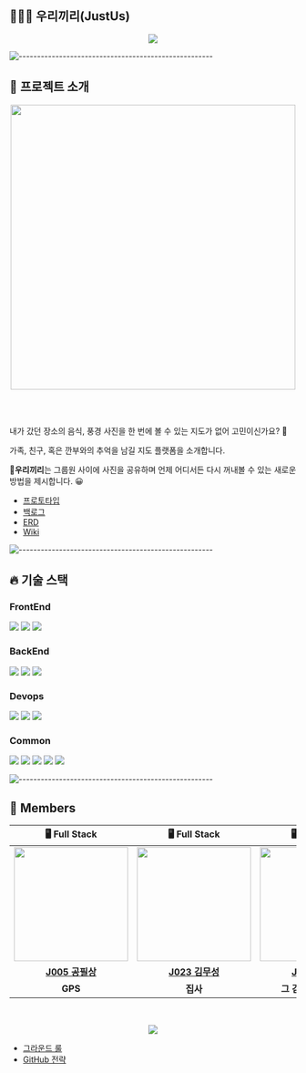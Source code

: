 ## 🧑‍🤝‍🧑 우리끼리(JustUs)

<p align="center">
    <img src="http://dl.dropbox.com/s/clmoka3ds4qx32e/banner.png">
</p>

![-----------------------------------------------------](https://raw.githubusercontent.com/andreasbm/readme/master/assets/lines/rainbow.png)

## 💌 프로젝트 소개

<p align="center">
    <img src="http://dl.dropbox.com/s/s4l1xo7nnkw1mf3/%EA%B7%B8%EB%A6%BC1.png" width="500">
</p>

<br>
<br>

내가 갔던 장소의 음식, 풍경 사진을 한 번에 볼 수 있는 지도가 없어 고민이신가요? 🤔

가족, 친구, 혹은 깐부와의 추억을 남길 지도 플랫폼을 소개합니다.

**🍇우리끼리**는 그룹원 사이에 사진을 공유하며 언제 어디서든 다시 꺼내볼 수 있는 새로운 방법을 제시합니다. 😀

- [프로토타입](https://www.figma.com/file/SnJ8Zfu03fhibppBid6mew/%EC%9A%B0%EB%A6%AC%EB%81%BC%EB%A6%AC?node-id=5%3A5)
- [백로그](https://docs.google.com/spreadsheets/d/1O0KVQS-9T7NtzKAaoRMLuIRXmJQ5TcNF2bS59sPKqkc/edit#gid=0)
- [ERD](https://github.com/boostcampwm-2021/WEB25-JustUs/wiki/ERD)
- [Wiki](https://github.com/boostcampwm-2021/WEB25-JustUs/wiki)

![-----------------------------------------------------](https://raw.githubusercontent.com/andreasbm/readme/master/assets/lines/rainbow.png)

## 🔥 기술 스택

### FrontEnd

<img src="https://img.shields.io/badge/React-v17.0.2-61DAFB?logo=React"> <img src="https://img.shields.io/badge/Redux-v4.1.2-764ABC?logo=Redux"> <img src="https://img.shields.io/badge/Styled_components-v5.0.0-DB7093?logo=Styled-components">

### BackEnd

<img src="https://img.shields.io/badge/Node.js-v16.13.0-339933?logo=Node.js"> <img src="https://img.shields.io/badge/Nestjs-v8.1.4-E0234E?logo=Nestjs"> <img src="https://img.shields.io/badge/Mysql-v8.0.23-4479A1?logo=Mysql">

### Devops

<img src="https://img.shields.io/badge/GitHub%20Actions--2088FF?logo=GitHubActions"> <img src="https://img.shields.io/badge/Docker-v20.10.10-2496ED?logo=Docker"> <img src="https://img.shields.io/badge/Ncloud--03C75A?logo=Naver">

### Common

<img src="https://img.shields.io/badge/JavaScript-ES6%2B-F7DF1E?logo=JavaScript"> <img src="https://img.shields.io/badge/TypeScript-v4.4-3178C6?logo=TypeScript"> <img src="https://img.shields.io/badge/ESlint-v8.1.0-4B32C3?logo=ESlint"> <img src="https://img.shields.io/badge/Prettier-v9.0.0-F7B93E?logo=Prettier"> <img src="https://img.shields.io/badge/Jest-v27.2-C21325?logo=Jest">

![-----------------------------------------------------](https://raw.githubusercontent.com/andreasbm/readme/master/assets/lines/rainbow.png)

## 🙌 Members

|                                    🖥️ Full Stack                                    |                                    🖥️ Full Stack                                     |                                    🖥️ Full Stack                                     |                                    🖥️ Full Stack                                    |
| :---------------------------------------------------------------------------------: | :----------------------------------------------------------------------------------: | :----------------------------------------------------------------------------------: | :---------------------------------------------------------------------------------: |
| <img src="http://dl.dropbox.com/s/cpx92h4t6zgl6yo/ps.png" width="200" height="200"> | <img src="http://dl.dropbox.com/s/gmh890lj0233dva/ms.jpeg" width="200" height="200"> | <img src="http://dl.dropbox.com/s/c0j940wanvmcdhr/yh.jpeg" width="200" height="200"> | <img src="http://dl.dropbox.com/s/y4myjb06d5v0spf/mh.png" width="200" height="200"> |
|                    **[J005 공필상](https://github.com/gofeel8)**                    |                   **[J023 김무성](https://github.com/ddb8036631)**                   |                   **[J040 김영한](https://github.com/soosungp33)**                   |                 **[J193 조명희](https://github.com/Jo-Myounghee)**                  |
|                                       **GPS**                                       |                                       **집사**                                       |                                **그 김영한 아닙니다**                                |                                       **맹**                                        |

<br>

<p align="center">
  <img src="http://dl.dropbox.com/s/4nbmym7wfnunde2/nine.png" />
</p>
    
- [그라운드 룰](https://github.com/boostcampwm-2021/WEB25-JustUs/wiki/Ground-Rule)
- [GitHub 전략](https://github.com/boostcampwm-2021/WEB25-JustUs/wiki/GitHub-%EC%A0%84%EB%9E%B5)
